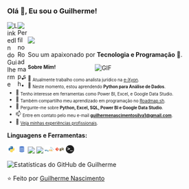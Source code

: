 <h3 title="hehehe">Olá 👋, Eu sou o Guilherme!</h3>

<a href="https://www.linkedin.com/in/guilherme-nascimento-silva">
  <img align="left" alt="LinkedIn do Guilherme" width="24px" src="https://cdn.jsdelivr.net/npm/simple-icons@v3/icons/linkedin.svg" />
</a>
<a href="https://roadmap.sh/befriend?u=670cfac2791f57dd60ca9999">
  <img align="left" alt="Perfil no Roadmap.sh" width="24px" src="https://raw.githubusercontent.com/rahuldkjain/github-profile-readme-generator/master/src/images/icons/Social/rss.svg" />
</a>
<br>
<br>
<img src="https://komarev.com/ghpvc/?username=hab99&color=blueviolet">

Sou um apaixonado por **Tecnologia e Programação** 🚀.

<img align="right" alt="GIF" src="https://i.pinimg.com/originals/e4/26/70/e426702edf874b181aced1e2fa5c6cde.gif" width="300px" /> <!-- Aumentado para 300px de largura -->

<small>

**Sobre Mim!**

- 🔭 <sub>Atualmente trabalho como analista jurídico na [e-Xyon](https://www.linkedin.com/company/exyon-tecnologia-informacao/mycompany/).</sub>
- 🌱 <sub>Neste momento, estou aprendendo **Python para Análise de Dados**.</sub>
- 🤔 <sub>Tenho interesse em ferramentas como Power BI, Excel, e Google Data Studio.</sub>
- 👯 <sub>Também compartilho meu aprendizado em programação no [Roadmap.sh](https://roadmap.sh/befriend?u=670cfac2791f57dd60ca9999).</sub>
- 💬 <sub>Pergunte-me sobre **Python, Excel, SQL, Power BI e Google Data Studio**.</sub>
- 📫 <sub>Entre em contato pelo meu e-mail **guilhermenascimentosilva1@gmail.com**.</sub>
- 📄 <sub>[Veja minhas experiências profissionais](https://www.linkedin.com/in/guilherme-nascimento-silva).</sub>

</small>

**Linguagens e Ferramentas:**  

<code><img height="20" src="https://raw.githubusercontent.com/github/explore/80688e429a7d4ef2fca1e82350fe8e3517d3494d/topics/python/python.png"></code>
<code><img height="20" src="https://raw.githubusercontent.com/github/explore/80688e429a7d4ef2fca1e82350fe8e3517d3494d/topics/sql/sql.png"></code>
<code><img height="20" src="https://www.vectorlogo.zone/logos/microsoft_azure/microsoft_azure-icon.svg"></code>
<code><img height="20" src="https://www.vectorlogo.zone/logos/google_cloud/google_cloud-icon.svg"></code>
<code><img height="20" src="https://raw.githubusercontent.com/devicons/devicon/master/icons/mysql/mysql-original-wordmark.svg"></code>
<code><img height="20" src="https://raw.githubusercontent.com/github/explore/80688e429a7d4ef2fca1e82350fe8e3517d3494d/topics/git/git.png"></code>
<code><img height="20" src="https://raw.githubusercontent.com/github/explore/80688e429a7d4ef2fca1e82350fe8e3517d3494d/topics/terminal/terminal.png"></code>

<img src="https://github-readme-stats.vercel.app/api?username=hab99&show_icons=true&hide_border=true&count_private=true&theme=shades-of-purple&icon_color=fad000" alt="Estatísticas do GitHub de Guilherme">

⭐️ Feito por [Guilherme Nascimento](https://github.com/Hab99)

<!---
<h1 align="center">Oi 👋, Eu sou o Guilherme</h1>
<h3 align="center">Sou apaixonado por Tecnologia e Programação</h3>

- 🔭 Atualmente estou trabalhando como análista jurídico [e-Xyon](https://www.linkedin.com/company/exyon-tecnologia-informacao/mycompany/)

- 🌱 Atualmente estou aprendendo **Python para Análise de Dados**

- 👯 Também estou compartilhando meu aprendizado em programação no Roadmap.sh [Página Roadmap.sh](https://roadmap.sh/befriend?u=670cfac2791f57dd60ca9999)

- 💬 Me pergunte sobre **Python, Excel, SQL, Power BI e Google Data Studio**

- 📫 Você me acha através do meu e-mail **guilhermenascimentosilva1@gmail.com**

- 📄 Aqui você encontra minhas experiências profissionais [www.linkedin.com/in/guilherme-nascimento-silva](www.linkedin.com/in/guilherme-nascimento-silva)

<h3 align="left">Connect with me:</h3>
<p align="left">
<a href="https://linkedin.com/in/www.linkedin.com/in/guilherme-nascimento-silva" target="blank"><img align="center" src="https://raw.githubusercontent.com/rahuldkjain/github-profile-readme-generator/master/src/images/icons/Social/linked-in-alt.svg" alt="www.linkedin.com/in/guilherme-nascimento-silva" height="30" width="40" /></a>
<a href="/https://roadmap.sh/befriend?u=670cfac2791f57dd60ca9999" target="blank"><img align="center" src="https://raw.githubusercontent.com/rahuldkjain/github-profile-readme-generator/master/src/images/icons/Social/rss.svg" alt="https://roadmap.sh/befriend?u=670cfac2791f57dd60ca9999" height="30" width="40" /></a>
</p>

<h3 align="left">Languages and Tools:</h3>
<p align="left"> <a href="https://aws.amazon.com" target="_blank" rel="noreferrer"> <img src="https://raw.githubusercontent.com/devicons/devicon/master/icons/amazonwebservices/amazonwebservices-original-wordmark.svg" alt="aws" width="40" height="40"/> </a> <a href="https://azure.microsoft.com/en-in/" target="_blank" rel="noreferrer"> <img src="https://www.vectorlogo.zone/logos/microsoft_azure/microsoft_azure-icon.svg" alt="azure" width="40" height="40"/> </a> <a href="https://cloud.google.com" target="_blank" rel="noreferrer"> <img src="https://www.vectorlogo.zone/logos/google_cloud/google_cloud-icon.svg" alt="gcp" width="40" height="40"/> </a> <a href="https://www.microsoft.com/en-us/sql-server" target="_blank" rel="noreferrer"> <img src="https://www.svgrepo.com/show/303229/microsoft-sql-server-logo.svg" alt="mssql" width="40" height="40"/> </a> <a href="https://www.mysql.com/" target="_blank" rel="noreferrer"> <img src="https://raw.githubusercontent.com/devicons/devicon/master/icons/mysql/mysql-original-wordmark.svg" alt="mysql" width="40" height="40"/> </a> <a href="https://www.oracle.com/" target="_blank" rel="noreferrer"> <img src="https://raw.githubusercontent.com/devicons/devicon/master/icons/oracle/oracle-original.svg" alt="oracle" width="40" height="40"/> </a> <a href="https://www.postgresql.org" target="_blank" rel="noreferrer"> <img src="https://raw.githubusercontent.com/devicons/devicon/master/icons/postgresql/postgresql-original-wordmark.svg" alt="postgresql" width="40" height="40"/> </a> <a href="https://www.python.org" target="_blank" rel="noreferrer"> <img src="https://raw.githubusercontent.com/devicons/devicon/master/icons/python/python-original.svg" alt="python" width="40" height="40"/> </a> <a href="https://www.sqlite.org/" target="_blank" rel="noreferrer"> <img src="https://www.vectorlogo.zone/logos/sqlite/sqlite-icon.svg" alt="sqlite" width="40" height="40"/> </a> </p>

<p><img align="center" src="https://github-readme-stats.vercel.app/api/top-langs?username=hab99&show_icons=true&locale=en&layout=compact" alt="hab99" /></p>


--->
